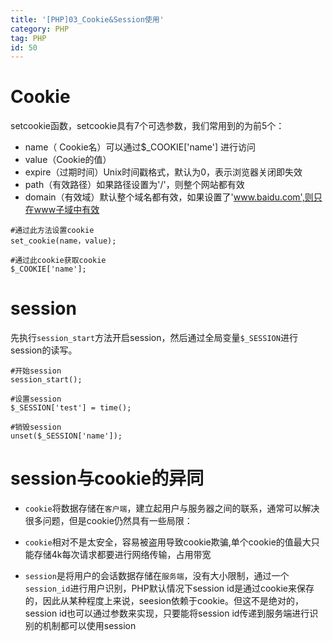 ```yaml
---
title: '[PHP]03_Cookie&Session使用'
category: PHP
tag: PHP
id: 50
---
```


# Cookie
setcookie函数，setcookie具有7个可选参数，我们常用到的为前5个：
- name（ Cookie名）可以通过$_COOKIE['name'] 进行访问
- value（Cookie的值）
- expire（过期时间）Unix时间戳格式，默认为0，表示浏览器关闭即失效
- path（有效路径）如果路径设置为'/'，则整个网站都有效
- domain（有效域）默认整个域名都有效，如果设置了'www.baidu.com',则只在www子域中有效
```
#通过此方法设置cookie
set_cookie(name，value);

#通过此cookie获取cookie
$_COOKIE['name'];
```

# session
先执行`session_start`方法开启session，然后通过全局变量`$_SESSION`进行session的读写。
```
#开始session
session_start();

#设置session
$_SESSION['test'] = time();

#销毁session
unset($_SESSION['name']);
```

# session与cookie的异同
- `cookie`将数据存储在`客户端`，建立起用户与服务器之间的联系，通常可以解决很多问题，但是cookie仍然具有一些局限：

- `cookie`相对不是太安全，容易被盗用导致cookie欺骗,单个cookie的值最大只能存储4k每次请求都要进行网络传输，占用带宽

- `session`是将用户的会话数据存储在`服务端`，没有大小限制，通过一个`session_id`进行用户识别，PHP默认情况下session id是通过cookie来保存的，因此从某种程度上来说，seesion依赖于cookie。但这不是绝对的，session id也可以通过参数来实现，只要能将session id传递到服务端进行识别的机制都可以使用session
